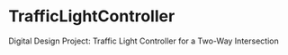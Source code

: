 # TrafficLightController
Digital Design Project: Traffic Light Controller for a Two-Way Intersection
